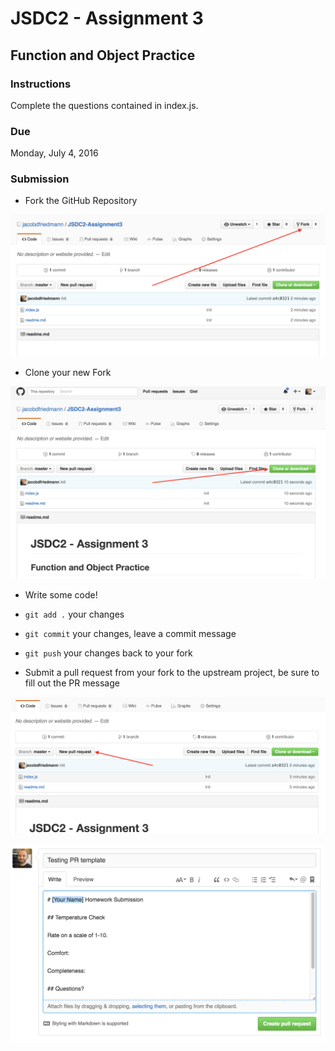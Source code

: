 # JSDC2 - Assignment 3

## Function and Object Practice

### Instructions

Complete the questions contained in index.js.

### Due

Monday, July 4, 2016

### Submission

- Fork the GitHub Repository

![Fork](img/submission0.png)

- Clone your new Fork

![Clone](img/submission1.png)

- Write some code!

- `git add .` your changes

- `git commit` your changes, leave a commit message

- `git push` your changes back to your fork

- Submit a pull request from your fork to the upstream project, be sure to fill out the PR message

![Pull Request](img/submission2.png)


![Pull Request Message](img/submission3.png)
